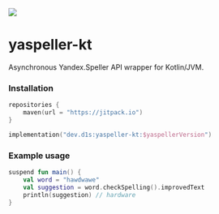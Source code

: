 [![](https://jitpack.io/v/d1snin/yaspeller-kt.svg)](https://jitpack.io/#d1snin/yaspeller-kt)

# yaspeller-kt
Asynchronous Yandex.Speller API wrapper for Kotlin/JVM.

### Installation
```kotlin
repositories {
    maven(url = "https://jitpack.io")
}

implementation("dev.d1s:yaspeller-kt:$yaspellerVersion")
```

### Example usage
```kotlin
suspend fun main() {
    val word = "hawdwawe"
    val suggestion = word.checkSpelling().improvedText
    println(suggestion) // hardware
}
```
